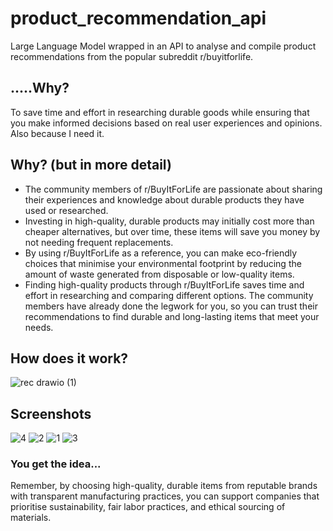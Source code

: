 # product_recommendation_api
Large Language Model wrapped in an API to analyse and compile product recommendations from the popular subreddit r/buyitforlife.

## .....Why?

To save time and effort in researching durable goods while ensuring that you make informed decisions based on real user experiences and opinions. Also because I need it.

## Why? (but in more detail)

* The community members of r/BuyItForLife are passionate about sharing their experiences and knowledge about durable products they have used or researched.
* Investing in high-quality, durable products may initially cost more than cheaper alternatives, but over time, these items will save you money by not needing frequent replacements.
* By using r/BuyItForLife as a reference, you can make eco-friendly choices that minimise your environmental footprint by reducing the amount of waste generated from disposable or low-quality items.
* Finding high-quality products through r/BuyItForLife saves time and effort in researching and comparing different options. The community members have already done the legwork for you, so you can trust their recommendations to find durable and long-lasting items that meet your needs.

## How does it work?

![rec drawio (1)](https://github.com/smellycloud/product_recommendation_api/assets/52908667/afb80010-f687-4d48-b189-74d0de0285d7)


## Screenshots
![4](https://github.com/smellycloud/product_recommendation_api/assets/52908667/13a6756f-b63f-40f5-8dab-8486ebc44087)
![2](https://github.com/smellycloud/product_recommendation_api/assets/52908667/195efa43-5c99-45dc-a737-c90f641a8bdb)
![1](https://github.com/smellycloud/product_recommendation_api/assets/52908667/61bc87cd-ebf5-46fd-986e-745534b3758d)
![3](https://github.com/smellycloud/product_recommendation_api/assets/52908667/b0475e64-5d48-446b-936f-d8f02af5c115)

### You get the idea...
Remember, by choosing high-quality, durable items from reputable brands with transparent manufacturing practices, you can support companies that prioritise sustainability, fair labor practices, and ethical sourcing of materials.
